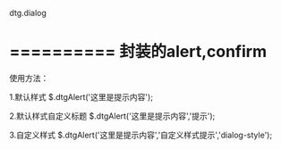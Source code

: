 dtg.dialog

==========
封装的alert,confirm
==========

使用方法：

1.默认样式
$.dtgAlert('这里是提示内容');

2.默认样式自定义标题
$.dtgAlert('这里是提示内容','提示');

3.自定义样式
$.dtgAlert('这里是提示内容','自定义样式提示','dialog-style');

